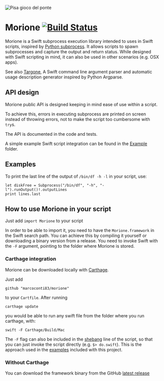 ![Pisa gioco del ponte](https://upload.wikimedia.org/wikipedia/commons/thumb/b/b4/Pisa_GiocoPonte_1935.jpg/800px-Pisa_GiocoPonte_1935.jpg)
# Morione [![Build Status](https://travis-ci.org/marcoconti83/morione.svg?branch=master)](https://travis-ci.org/marcoconti83/morione)

Morione is a Swift subprocess execution library intended to uses in Swift scripts, inspired by [Python subprocess](https://docs.python.org/2/library/subprocess.html). It allows scripts to spawn subprocesses and capture the output and return status. While designed with Swift scripting in mind, it can also be used in other scenarios (e.g. OSX apps).

See also [Targone](https://github.com/marcoconti83/targone/), A Swift command line argument parser and automatic usage description generator inspired by Python Argparse.

## API design

Morione public API is designed keeping in mind ease of use within a script.

To achieve this, errors in executing subprocess are printed on screen instead of throwing errors, not to make the script too cumbersome with `try`s.

The API is documented in the code and tests.

A simple example Swift script integration can be found in the [Example](https://github.com/marcoconti83/morione/tree/master/Examples) folder.

## Examples

To print the last line of the output of `/bin/df -h -l` in your script, use:

```
let diskFree = Subprocess("/bin/df", "-h", "-l").runOutput()!.outputLines
print lines.last
```

## How to use Morione in your script

Just add ```import Morione``` to your script

In order to be able to import it, you need to have the `Morione.framework` in the Swift search path. You can achieve this by compiling it yourself or downloading a binary version from a release. You need to invoke Swift with the `-F` argument, pointing to the folder where Morione is stored.

### Carthage integration
Morione can be downloaded locally with [Carthage](https://github.com/Carthage/Carthage). 

Just add 

```github "marcoconti83/morione"```

to your `Cartfile`. After running

```carthage update```

you would be able to run any swift file from the folder where you run carthage, with:

```swift -F Carthage/Build/Mac```

The `-F` flag can also be included in the [shebang](https://en.wikipedia.org/wiki/Shebang_%28Unix%29) line of the script, so that you can just invoke the script directly (e.g. ```$> do.swift```). This is the approach used in the [examples](https://github.com/marcoconti83/morione/tree/master/Examples) included with this project.

### Without Carthage
You can download the framework binary from the GitHub [latest release](https://github.com/marcoconti83/morione/releases/latest)


